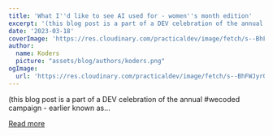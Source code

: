 ```yaml
---
title: 'What I''d like to see AI used for - women''s month edition'
excerpt: '(this blog post is a part of a DEV celebration of the annual #wecoded campaign - earlier known as...'
date: '2023-03-18'
coverImage: 'https://res.cloudinary.com/practicaldev/image/fetch/s--BhFWJyrO--/c_imagga_scale,f_auto,fl_progressive,h_420,q_auto,w_1000/https://dev-to-uploads.s3.amazonaws.com/uploads/articles/5tmao7t4j2aickoxxv79.png'
author:
  name: Koders
  picture: "assets/blog/authors/koders.png"
ogImage:
  url: 'https://res.cloudinary.com/practicaldev/image/fetch/s--BhFWJyrO--/c_imagga_scale,f_auto,fl_progressive,h_420,q_auto,w_1000/https://dev-to-uploads.s3.amazonaws.com/uploads/articles/5tmao7t4j2aickoxxv79.png'
---
```


(this blog post is a part of a DEV celebration of the annual #wecoded campaign - earlier known as...

[Read more](https://dev.to/sylwiavargas/what-id-like-to-see-ai-used-for-womens-month-edition-5768)
